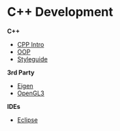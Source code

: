 # C++ Development

**C++**
- [CPP Intro](cpp.md)
- [OOP](cpp_oop.md)
- [Styleguide](cpp_styleguide.md)

**3rd Party**
- [Eigen](eigen.md)
- [OpenGL3](opengl3.md)

**IDEs**
- [Eclipse](eclipse.md)
